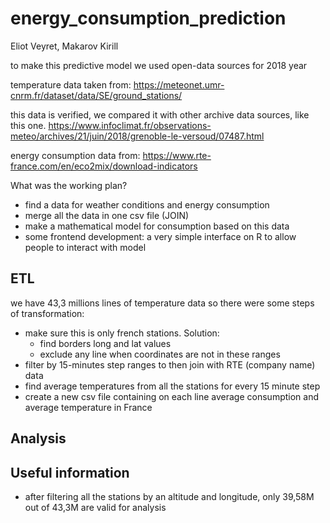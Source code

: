 # energy_consumption_prediction

Eliot Veyret, Makarov Kirill

to make this predictive model we used open-data sources for 2018 year

temperature data taken from: 
https://meteonet.umr-cnrm.fr/dataset/data/SE/ground_stations/

this data is verified, we compared it with other archive data sources, like this one.
https://www.infoclimat.fr/observations-meteo/archives/21/juin/2018/grenoble-le-versoud/07487.html

energy consumption data from:
https://www.rte-france.com/en/eco2mix/download-indicators





What was the working plan?

* find a data for weather conditions and energy consumption
* merge all the data in one csv file (JOIN) 
* make a mathematical model for consumption based on this data
* some frontend development: a very simple interface on R to allow people to interact with model


## ETL
we have 43,3 millions lines of temperature data so there were some steps of transformation:
* make sure this is only french stations. Solution:
    * find borders long and lat values
    * exclude any line when coordinates are not in these ranges
* filter by 15-minutes step ranges to then join with RTE (company name) data
* find average temperatures from all the stations for every 15 minute step
* create a new csv file containing on each line average consumption and average temperature in France


## Analysis

## Useful information
* after filtering all the stations by an altitude and longitude, only 39,58M out of 43,3M are valid for analysis


